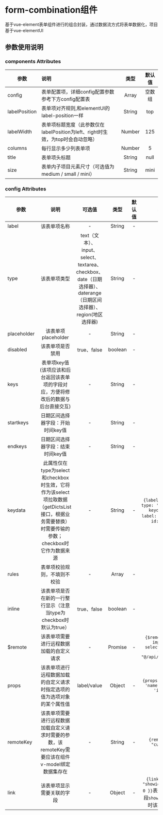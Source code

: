 # form-combination组件
基于vue-element表单组件进行的组合封装，通过数据流方式将表单数据化，项目基于vue-elementUI
## 参数使用说明

### components Attributes
| 参数         | 说明    |    类型   |  默认值  | 
| -------- | :-----  |  :----:  |  :----: |
| config |  表单配置项，详细config配置参数参考下方config配置表  |  Array  |   空数组
| labelPosition |  表单项对齐规则,和elementUI的label-position一样  |  String  |   top  
| labelWidth |  表单项标题宽度（此参数仅在labelPosition为left、right时生效，为top时会自动忽略）  |  Number  |   125 
| columns |  每行显示多少列表单项  |  Number  |   5  
| title |  表单项头标题  |  String  |   null
| size |  表单内子项目元素尺寸（可选值为medium / small / mini）  |  String  |   mini 

### config Attributes
| 参数         |  说明  |  可选值  |   类型   |  默认值  |  实例
| -------- | :-----:  |  :----: |  :----:   |  :----: | :----: |
| label |  该表单项名称  |   -   |  String  |   -   |  -
| type |  该表单项类型  |   text（文本）、input、select、textarea、checkbox、date（日期选择器）、daterange（日期区间选择器）、region(地区选择器)   |  String  |   -   |  -
| placeholder |  该表单项placeholder  |   -   |  String  |   -   |  -
| disabled |  该表单项是否禁用  |   true、false   |  boolean  |   -   |  -
| keys |  表单项key值(该项应该和后台返回该表单项的字段对应，方便将修改后的数据与后台直接交互)  |   -   |  String  |   -   |  -
| startkeys |  日期区间选择器字段：开始时间key值  |   -   |  String  |   -   |  -
| endkeys |  日期区间选择器字段：结束时间key值  |   -   |  String  |   -   |  -
| keydata |  此属性仅在type为select和checkbox时生效，它将作为该select项拉取数据（getDictsList接口，根据业务需要替换）时需要传输的参数；checkbox时它作为数据来源  |   -   |  String  |   -   |  `{label: "多选:", type: 'checkbox', keydata: [{ label: "医疗保险", id: 1 }]}`
| rules |  表单项校验规则，不填则不校验  |   -   |  Array  |   -   |  -
| inline |  该表单项是否在新的一行整行显示（注意当type为checkbox时默认为true）  |   true、false   |  boolean  |   -   |  -
| $remote |  该表单项需要进行远程数据加载的自定义请求  |   -   |  Promise  |   -   |  `{$remote: ()=> import { selectCardNo } from "@/api/contract"}`
| props |  该表单项进行远程数据加载的自定义请求时指定选项的值为选项对象的某个属性值  |   label/value   |  Object  |   -   |  `{props: { label: 'name', value: 'id' }}`
| remoteKey |  该表单项需要进行远程数据加载自定义请求时需要的参数，该remoteKey需要应该在组件v-model绑定数据集存在  |   -   |  String  |   -   |  `{remoteKey: "custId"}`
| link |  该表单项显示需要关联的字段  |   -   |  Object  |   -   |  `{link: { key: "showid", value: 0 }}`表示表单内字段`showid`的值为0时该项不显示




